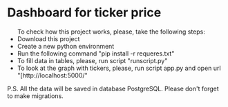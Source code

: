 <h1>Dashboard for ticker price</h1>

<ul>To check how this project works, please, take the following steps:
  <li>Download this project</li>
  <li>Create a new python environment</li>
  <li>Run the following command "pip install -r requeres.txt"</li>
  <li>To fill data in tables, please, run script "runscript.py"</li>
  <li>To look at the graph with tickers, please, run script app.py and open url "[http://localhost:5000/"</li>
</ul>

P.S. All the data will be saved in database PostgreSQL. Please don't forget to make migrations.